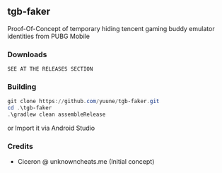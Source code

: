 ## tgb-faker
Proof-Of-Concept of temporary hiding tencent gaming buddy emulator identities from PUBG Mobile 

### Downloads
`SEE AT THE RELEASES SECTION`
### Building
```powershell
git clone https://github.com/yuune/tgb-faker.git
cd .\tgb-faker
.\gradlew clean assembleRelease
```
or Import it via Android Studio

### Credits
- Ciceron @ unknowncheats.me (Initial concept)
